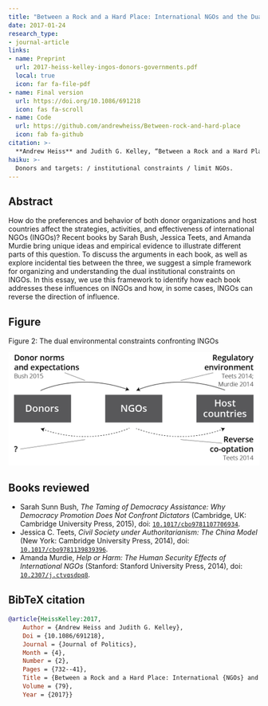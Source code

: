 ```yaml
---
title: "Between a Rock and a Hard Place: International NGOs and the Dual Pressures of Donors and Host Governments"
date: 2017-01-24
research_type: 
- journal-article
links:
- name: Preprint
  url: 2017-heiss-kelley-ingos-donors-governments.pdf
  local: true
  icon: far fa-file-pdf
- name: Final version
  url: https://doi.org/10.1086/691218
  icon: fas fa-scroll
- name: Code
  url: https://github.com/andrewheiss/Between-rock-and-hard-place
  icon: fab fa-github
citation: >-
  **Andrew Heiss** and Judith G. Kelley, “Between a Rock and a Hard Place: International NGOs and the Dual Pressures of Donors and Host Governments,” *Journal of Politics* 79, no. 2 (April 2017): 732–41, doi: [`10.1086/691218`](http://doi.org/10.1086/691218).
haiku: >-
  Donors and targets: / institutional constraints / limit NGOs.
---
```


## Abstract

How do the preferences and behavior of both donor organizations and host countries affect the strategies, activities, and effectiveness of international NGOs (INGOs)? Recent books by Sarah Bush, Jessica Teets, and Amanda Murdie bring unique ideas and empirical evidence to illustrate different parts of this question. To discuss the arguments in each book, as well as explore incidental ties between the three, we suggest a simple framework for organizing and understanding the dual institutional constraints on INGOs. In this essay, we use this framework to identify how each book addresses these influences on INGOs and how, in some cases, INGOs can reverse the direction of influence.


## Figure

Figure 2: The dual environmental constraints confronting INGOs

![Figure 2: The dual environmental constraints confronting INGOs](jop-16_fig2.png)


## Books reviewed

- Sarah Sunn Bush, *The Taming of Democracy Assistance: Why Democracy Promotion Does Not Confront Dictators* (Cambridge, UK: Cambridge University Press, 2015), doi: [`10.1017/cbo9781107706934`](https://doi.org/10.1017/cbo9781107706934).
- Jessica C. Teets, *Civil Society under Authoritarianism: The China Model* (New York: Cambridge University Press, 2014), doi: [`10.1017/cbo9781139839396`](https://doi.org/10.1017/cbo9781139839396).
- Amanda Murdie, *Help or Harm: The Human Security Effects of International NGOs* (Stanford: Stanford University Press, 2014), doi: [`10.2307/j.ctvqsdpq8`](https://doi.org/10.2307/j.ctvqsdpq8).


## BibTeX citation

```bibtex
@article{HeissKelley:2017,
    Author = {Andrew Heiss and Judith G. Kelley},
    Doi = {10.1086/691218},
    Journal = {Journal of Politics},
    Month = {4},
    Number = {2},
    Pages = {732--41},
    Title = {Between a Rock and a Hard Place: International {NGOs} and the Dual Pressures of Donors and Host Governments},
    Volume = {79},
    Year = {2017}}
```

